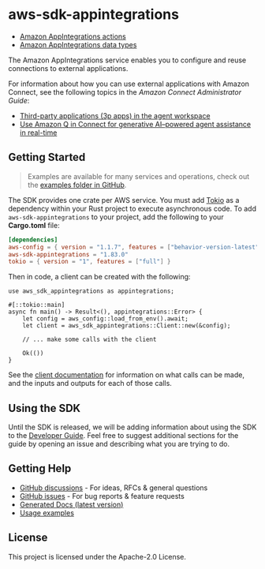 # aws-sdk-appintegrations

  - [Amazon AppIntegrations actions](https://docs.aws.amazon.com/connect/latest/APIReference/API_Operations_Amazon_AppIntegrations_Service.html)
  - [Amazon AppIntegrations data types](https://docs.aws.amazon.com/connect/latest/APIReference/API_Types_Amazon_AppIntegrations_Service.html)

The Amazon AppIntegrations service enables you to configure and reuse connections to external applications.

For information about how you can use external applications with Amazon Connect, see the following topics in the _Amazon Connect Administrator Guide_:
  - [Third-party applications (3p apps) in the agent workspace](https://docs.aws.amazon.com/connect/latest/adminguide/3p-apps.html)
  - [Use Amazon Q in Connect for generative AI–powered agent assistance in real-time](https://docs.aws.amazon.com/connect/latest/adminguide/amazon-q-connect.html)

## Getting Started

> Examples are available for many services and operations, check out the
> [examples folder in GitHub](https://github.com/awslabs/aws-sdk-rust/tree/main/examples).

The SDK provides one crate per AWS service. You must add [Tokio](https://crates.io/crates/tokio)
as a dependency within your Rust project to execute asynchronous code. To add `aws-sdk-appintegrations` to
your project, add the following to your **Cargo.toml** file:

```toml
[dependencies]
aws-config = { version = "1.1.7", features = ["behavior-version-latest"] }
aws-sdk-appintegrations = "1.83.0"
tokio = { version = "1", features = ["full"] }
```

Then in code, a client can be created with the following:

```rust,no_run
use aws_sdk_appintegrations as appintegrations;

#[::tokio::main]
async fn main() -> Result<(), appintegrations::Error> {
    let config = aws_config::load_from_env().await;
    let client = aws_sdk_appintegrations::Client::new(&config);

    // ... make some calls with the client

    Ok(())
}
```

See the [client documentation](https://docs.rs/aws-sdk-appintegrations/latest/aws_sdk_appintegrations/client/struct.Client.html)
for information on what calls can be made, and the inputs and outputs for each of those calls.

## Using the SDK

Until the SDK is released, we will be adding information about using the SDK to the
[Developer Guide](https://docs.aws.amazon.com/sdk-for-rust/latest/dg/welcome.html). Feel free to suggest
additional sections for the guide by opening an issue and describing what you are trying to do.

## Getting Help

* [GitHub discussions](https://github.com/awslabs/aws-sdk-rust/discussions) - For ideas, RFCs & general questions
* [GitHub issues](https://github.com/awslabs/aws-sdk-rust/issues/new/choose) - For bug reports & feature requests
* [Generated Docs (latest version)](https://awslabs.github.io/aws-sdk-rust/)
* [Usage examples](https://github.com/awslabs/aws-sdk-rust/tree/main/examples)

## License

This project is licensed under the Apache-2.0 License.

